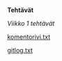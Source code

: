 **Tehtävät**

*Viikko 1 tehtävät*

[komentorivi.txt](https://github.com/hunnak/ot-harjoitustyo2020/blob/master/viikko1/komentorivi.txt)

[gitlog.txt](https://github.com/hunnak/ot-harjoitustyo2020/blob/master/viikko1/gitlog.txt)
